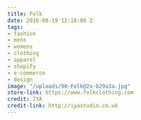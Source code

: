 ```yaml
---
title: Folk
date: 2016-08-19 12:18:00 Z
tags:
- fashion
- mens
- womens
- clothing
- apparel
- shopify
- e-commerce
- design
image: "/uploads/90-Folk@2x-b29a3a.jpg"
store-link: https://www.folkclothing.com
credit: IYA
credit-link: http://iyastudio.co.uk
---
```



